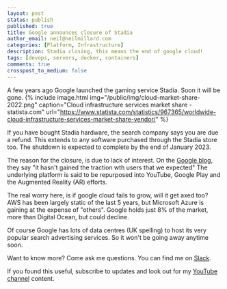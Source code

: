 ```yaml
---
layout: post
status: publish
published: true
title: Google announces closure of Stadia
author_email: neil@neilmillard.com
categories: [Platform, Infrastructure]
description: Stadia closing, this means the end of google cloud!
tags: [devops, servers, docker, containers]
comments: true
crosspost_to_medium: false
---
```

A few years ago Google launched the gaming service Stadia. Soon it will be gone.
{% include image.html
img="/public/img/cloud-market-share-2022.png"
caption="Cloud infrastructure services market share - statista.com"
url="https://www.statista.com/statistics/967365/worldwide-cloud-infrastructure-services-market-share-vendor/" %}

If you have bought Stadia hardware, the search company says you are due a refund. This extends to any software purchased
through the Stadia store too. The shutdown is expected to complete by the end of January 2023.

The reason for the closure, is due to lack of interest. On the [Google blog][google_blog],
they say "it hasn't gained the traction wth users that we expected"
The underlying platform is said to be repurposed into YouTube, Google Play and the Augmented Reality (AR) efforts.

The real worry here, is if google cloud fails to grow, will it get axed too?
AWS has been largely static of the last 5 years, but Microsoft Azure is gaining at the expense of "others".
Google holds just 8% of the market, more than Digital Ocean, but could decline.

Of course Google has lots of data centres (UK spelling) to host its very popular search advertising services. So it
won't be going away anytime soon.

Want to know more? Come ask me questions. You can find me on [Slack]({{site.data.slack.invite}}).


If you found this useful, subscribe to updates and look out for my [YouTube channel]({{site.data.youtube.channel}}) content.


[google_blog]: https://blog.google/products/stadia/message-on-stadia-streaming-strategy/
